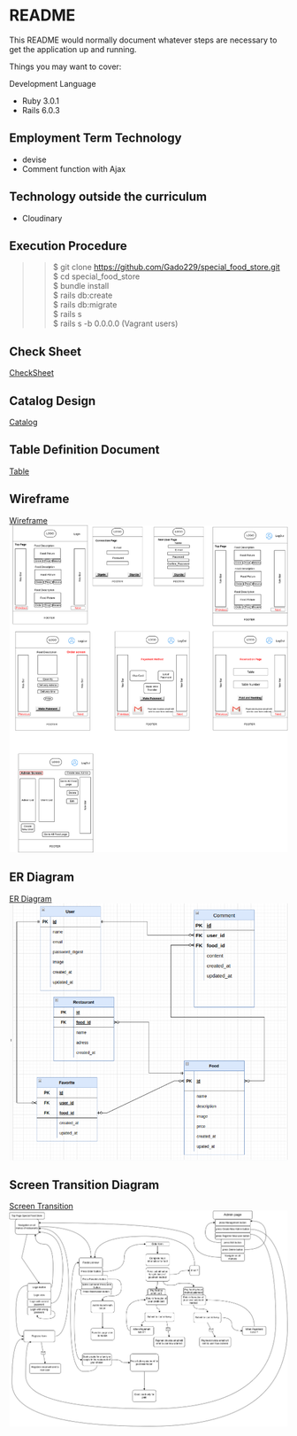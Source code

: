 # README

This README would normally document whatever steps are necessary to get the
application up and running.

Things you may want to cover:

Development Language

* Ruby 3.0.1
* Rails 6.0.3

## Employment Term Technology

- devise
- Comment function with Ajax

## Technology outside the curriculum

- Cloudinary

## Execution Procedure

>> $ git clone https://github.com/Gado229/special_food_store.git <br>
>> $ cd special_food_store <br>
>> $ bundle install <br>
>> $ rails db:create <br>
>> $ rails db:migrate <br>
>> $ rails s <br>
>> $ rails s -b 0.0.0.0 (Vagrant users) <br>

## Check Sheet

[CheckSheet](https://docs.google.com/spreadsheets/d/1rESE5cmB9GxfffT5JE_MwH4rvjPaK02fVPKF3yI_6Zs/edit?usp=sharing)

## Catalog Design

[Catalog](https://docs.google.com/spreadsheets/d/1d4NybRcYTj6-yHIPUVu6x8xiL-g6nziTM_Ssij9Ozpk/edit?usp=sharing)

## Table Definition Document

[Table](https://docs.google.com/spreadsheets/d/1OI9xIKcnqQ2u9osJxp1DSNf78VppmOSL-Hci0tlWgsk/edit?usp=sharing)

## Wireframe

[Wireframe](https://drive.google.com/file/d/1c8YINJFYdqm3vKQUW62f-nz_RFUThDE-/view?usp=sharing)
![Wireframe](./docs/WireframeER.png)

## ER Diagram

[ER Diagram](https://drive.google.com/file/d/1_M1g5hQ-oVIMA2cx5BjN9SMjT2FnPsuk/view?usp=sharing)
![ER Diagram picture](./docs/Table_ER_Diagramm.png)

## Screen Transition Diagram

[Screen Transition](https://drive.google.com/file/d/1P000qiH1LFevW9HtfHGxodm4l-TQp_HK/view?usp=sharing)
![Screen Transition](./docs/Transition_screen_ER_Diagramm.png)
